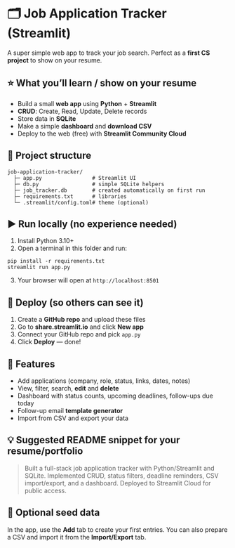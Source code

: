 # 🗂️ Job Application Tracker (Streamlit)

A super simple web app to track your job search. Perfect as a **first CS project** to show on your resume.

## ⭐ What you’ll learn / show on your resume
- Build a small **web app** using **Python** + **Streamlit**
- **CRUD**: Create, Read, Update, Delete records
- Store data in **SQLite**
- Make a simple **dashboard** and **download CSV**
- Deploy to the web (free) with **Streamlit Community Cloud**

## 🧱 Project structure
```
job-application-tracker/
  ├─ app.py                # Streamlit UI
  ├─ db.py                 # simple SQLite helpers
  ├─ job_tracker.db        # created automatically on first run
  ├─ requirements.txt      # libraries
  └─ .streamlit/config.toml# theme (optional)
```

## ▶️ Run locally (no experience needed)
1) Install Python 3.10+
2) Open a terminal in this folder and run:
```
pip install -r requirements.txt
streamlit run app.py
```
3) Your browser will open at `http://localhost:8501`

## 🚀 Deploy (so others can see it)
1) Create a **GitHub repo** and upload these files
2) Go to **share.streamlit.io** and click **New app**
3) Connect your GitHub repo and pick `app.py`
4) Click **Deploy** — done!

## 📝 Features
- Add applications (company, role, status, links, dates, notes)
- View, filter, search, **edit** and **delete**
- Dashboard with status counts, upcoming deadlines, follow-ups due today
- Follow-up email **template generator**
- Import from CSV and export your data

## 💡 Suggested README snippet for your resume/portfolio
> Built a full-stack job application tracker with Python/Streamlit and SQLite. Implemented CRUD, status filters, deadline reminders, CSV import/export, and a dashboard. Deployed to Streamlit Cloud for public access.

## 🧪 Optional seed data
In the app, use the **Add** tab to create your first entries. You can also prepare a CSV and import it from the **Import/Export** tab.
